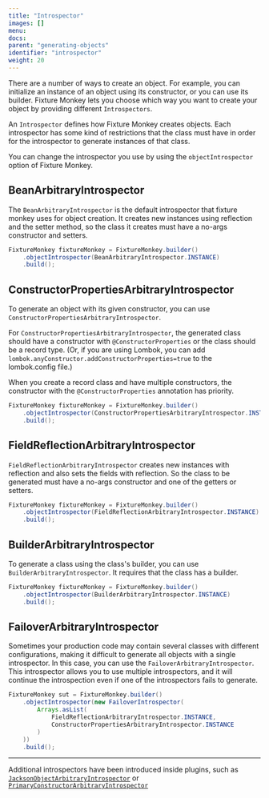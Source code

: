 ```yaml
---
title: "Introspector"
images: []
menu:
docs:
parent: "generating-objects"
identifier: "introspector"
weight: 20
---
```


There are a number of ways to create an object. For example, you can initialize an instance of an object using its constructor, or you can use its builder.
Fixture Monkey lets you choose which way you want to create your object by providing different `Introspectors`.

An `Introspector` defines how Fixture Monkey creates objects.
Each introspector has some kind of restrictions that the class must have in order for the introspector to generate instances of that class.

You can change the introspector you use by using the `objectIntrospector` option of Fixture Monkey.

## BeanArbitraryIntrospector
The `BeanArbitraryIntrospector` is the default introspector that fixture monkey uses for object creation.
It creates new instances using reflection and the setter method, so the class it creates must have a no-args constructor and setters.

```java
FixtureMonkey fixtureMonkey = FixtureMonkey.builder()
    .objectIntrospector(BeanArbitraryIntrospector.INSTANCE)
    .build();
```

## ConstructorPropertiesArbitraryIntrospector
To generate an object with its given constructor, you can use `ConstructorPropertiesArbitraryIntrospector`.

For `ConstructorPropertiesArbitraryIntrospector`, the generated class should have a constructor with `@ConstructorProperties` or the class should be a record type.
(Or, if you are using Lombok, you can add `lombok.anyConstructor.addConstructorProperties=true` to the lombok.config file.)

When you create a record class and have multiple constructors, the constructor with the `@ConstructorProperties` annotation has priority.

```java
FixtureMonkey fixtureMonkey = FixtureMonkey.builder()
    .objectIntrospector(ConstructorPropertiesArbitraryIntrospector.INSTANCE)
    .build();
```

## FieldReflectionArbitraryIntrospector
`FieldReflectionArbitraryIntrospector` creates new instances with reflection and also sets the fields with reflection.
So the class to be generated must have a no-args constructor and one of the getters or setters.

```java
FixtureMonkey fixtureMonkey = FixtureMonkey.builder()
    .objectIntrospector(FieldReflectionArbitraryIntrospector.INSTANCE)
    .build();
```

## BuilderArbitraryIntrospector
To generate a class using the class's builder, you can use `BuilderArbitraryIntrospector`.
It requires that the class has a builder.

```java
FixtureMonkey fixtureMonkey = FixtureMonkey.builder()
    .objectIntrospector(BuilderArbitraryIntrospector.INSTANCE)
    .build();
```

## FailoverArbitraryIntrospector
Sometimes your production code may contain several classes with different configurations, making it difficult to generate all objects with a single introspector.
In this case, you can use the `FailoverArbitraryIntrospector`.
This introspector allows you to use multiple introspectors, and it will continue the introspection even if one of the introspectors fails to generate.

```java
FixtureMonkey sut = FixtureMonkey.builder()
    .objectIntrospector(new FailoverIntrospector(
        Arrays.asList(
            FieldReflectionArbitraryIntrospector.INSTANCE,
            ConstructorPropertiesArbitraryIntrospector.INSTANCE
        )
    ))
    .build();
```

----------------

Additional introspectors have been introduced inside plugins, such as [`JacksonObjectArbitraryIntrospector`](../../plugins/jackson-plugin/jackson-object-arbitrary-introspector) or
[`PrimaryConstructorArbitraryIntrospector`](../../plugins/kotlin-plugin/introspectors-for-kotlin)
